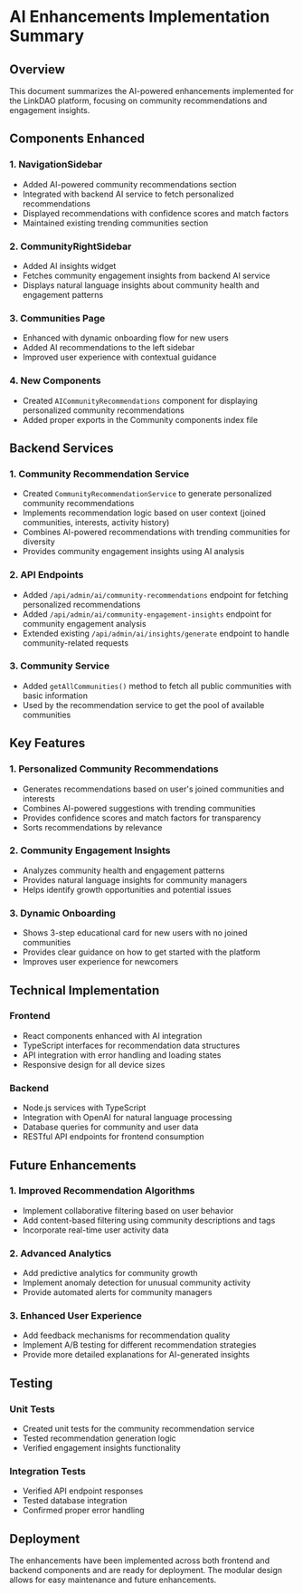 # AI Enhancements Implementation Summary

## Overview
This document summarizes the AI-powered enhancements implemented for the LinkDAO platform, focusing on community recommendations and engagement insights.

## Components Enhanced

### 1. NavigationSidebar
- Added AI-powered community recommendations section
- Integrated with backend AI service to fetch personalized recommendations
- Displayed recommendations with confidence scores and match factors
- Maintained existing trending communities section

### 2. CommunityRightSidebar
- Added AI insights widget
- Fetches community engagement insights from backend AI service
- Displays natural language insights about community health and engagement patterns

### 3. Communities Page
- Enhanced with dynamic onboarding flow for new users
- Added AI recommendations to the left sidebar
- Improved user experience with contextual guidance

### 4. New Components
- Created `AICommunityRecommendations` component for displaying personalized community recommendations
- Added proper exports in the Community components index file

## Backend Services

### 1. Community Recommendation Service
- Created `CommunityRecommendationService` to generate personalized community recommendations
- Implements recommendation logic based on user context (joined communities, interests, activity history)
- Combines AI-powered recommendations with trending communities for diversity
- Provides community engagement insights using AI analysis

### 2. API Endpoints
- Added `/api/admin/ai/community-recommendations` endpoint for fetching personalized recommendations
- Added `/api/admin/ai/community-engagement-insights` endpoint for community engagement analysis
- Extended existing `/api/admin/ai/insights/generate` endpoint to handle community-related requests

### 3. Community Service
- Added `getAllCommunities()` method to fetch all public communities with basic information
- Used by the recommendation service to get the pool of available communities

## Key Features

### 1. Personalized Community Recommendations
- Generates recommendations based on user's joined communities and interests
- Combines AI-powered suggestions with trending communities
- Provides confidence scores and match factors for transparency
- Sorts recommendations by relevance

### 2. Community Engagement Insights
- Analyzes community health and engagement patterns
- Provides natural language insights for community managers
- Helps identify growth opportunities and potential issues

### 3. Dynamic Onboarding
- Shows 3-step educational card for new users with no joined communities
- Provides clear guidance on how to get started with the platform
- Improves user experience for newcomers

## Technical Implementation

### Frontend
- React components enhanced with AI integration
- TypeScript interfaces for recommendation data structures
- API integration with error handling and loading states
- Responsive design for all device sizes

### Backend
- Node.js services with TypeScript
- Integration with OpenAI for natural language processing
- Database queries for community and user data
- RESTful API endpoints for frontend consumption

## Future Enhancements

### 1. Improved Recommendation Algorithms
- Implement collaborative filtering based on user behavior
- Add content-based filtering using community descriptions and tags
- Incorporate real-time user activity data

### 2. Advanced Analytics
- Add predictive analytics for community growth
- Implement anomaly detection for unusual community activity
- Provide automated alerts for community managers

### 3. Enhanced User Experience
- Add feedback mechanisms for recommendation quality
- Implement A/B testing for different recommendation strategies
- Provide more detailed explanations for AI-generated insights

## Testing

### Unit Tests
- Created unit tests for the community recommendation service
- Tested recommendation generation logic
- Verified engagement insights functionality

### Integration Tests
- Verified API endpoint responses
- Tested database integration
- Confirmed proper error handling

## Deployment

The enhancements have been implemented across both frontend and backend components and are ready for deployment. The modular design allows for easy maintenance and future enhancements.